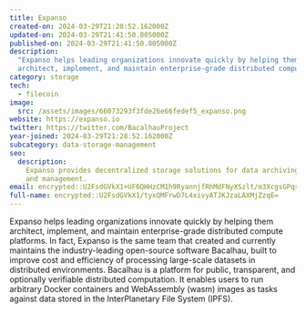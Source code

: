 ```yaml
---
title: Expanso
created-on: 2024-03-29T21:28:52.162000Z
updated-on: 2024-03-29T21:41:50.805000Z
published-on: 2024-03-29T21:41:50.805000Z
description:
  "Expanso helps leading organizations innovate quickly by helping them
  architect, implement, and maintain enterprise-grade distributed compute platforms."
category: storage
tech:
  - filecoin
image:
  src: /assets/images/66073293f3fde26e66fedef5_expanso.png
website: https://expanso.io
twitter: https://twitter.com/BacalhauProject
year-joined: 2024-03-29T21:28:52.162000Z
subcategory: data-storage-management
seo:
  description:
    Expanso provides decentralized storage solutions for data archiving
    and management.
email: encrypted::U2FsdGVkX1+UF6QHHzCM1h9RyannjfRhMdFNyXSzlt/m3XcgsGPqsJ1gwwe24UVE
full-name: encrypted::U2FsdGVkX1/tyxQMFrwD7L4xivyATJKJzaLAXMjZzqE=
---
```


Expanso helps leading organizations innovate quickly by helping them architect, implement, and maintain enterprise-grade distributed compute platforms. In fact, Expanso is the same team that created and currently maintains the industry-leading open-source software Bacalhau, built to improve cost and efficiency of processing large-scale datasets in distributed environments. Bacalhau is a platform for public, transparent, and optionally verifiable distributed computation. It enables users to run arbitrary Docker containers and WebAssembly (wasm) images as tasks against data stored in the InterPlanetary File System (IPFS).
